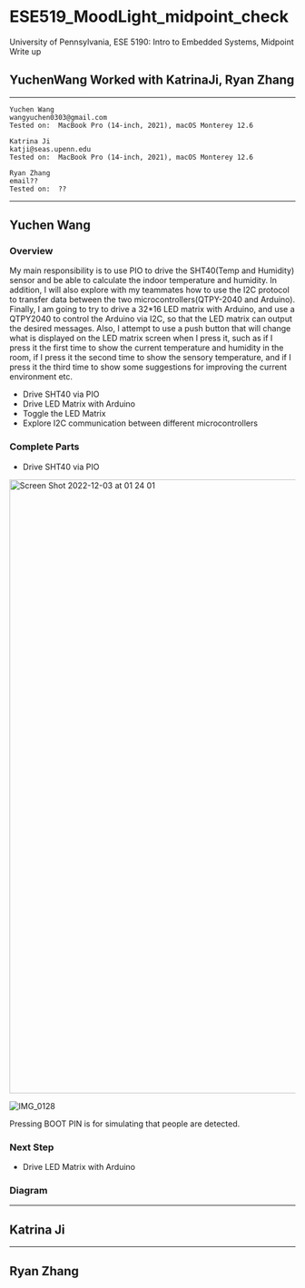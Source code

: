# ESE519_MoodLight_midpoint_check
University of Pennsylvania, ESE 5190: Intro to Embedded Systems, Midpoint Write up

## YuchenWang Worked with KatrinaJi, Ryan Zhang

---

    Yuchen Wang
    wangyuchen0303@gmail.com
    Tested on:  MacBook Pro (14-inch, 2021), macOS Monterey 12.6
    
    Katrina Ji
    katji@seas.upenn.edu
    Tested on:  MacBook Pro (14-inch, 2021), macOS Monterey 12.6
        
    Ryan Zhang
    email??
    Tested on:  ??
    
---

## Yuchen Wang

### Overview

My main responsibility is to use PIO to drive the SHT40(Temp and Humidity) sensor and be able to calculate the indoor temperature and humidity. In addition, I will also explore with my teammates how to use the I2C protocol to transfer data between the two microcontrollers(QTPY-2040 and Arduino). Finally, I am going to try to drive a 32*16 LED matrix with Arduino, and use a QTPY2040 to control the Arduino via I2C, so that the LED matrix can output the desired messages. Also, I attempt to use a push button that will change what is displayed on the LED matrix screen when I press it, such as if I press it the first time to show the current temperature and humidity in the room, if I press it the second time to show the sensory temperature, and if I press it the third time to show some suggestions for improving the current environment etc.

- Drive SHT40 via PIO
- Drive LED Matrix with Arduino
- Toggle the LED Matrix
- Explore I2C communication between different microcontrollers

### Complete Parts

- Drive SHT40 via PIO    

<img width="1082" alt="Screen Shot 2022-12-03 at 01 24 01" src="https://user-images.githubusercontent.com/105755054/205427904-cedf852a-e943-4740-8846-f1cd3dd4b8c6.png">

![IMG_0128](https://user-images.githubusercontent.com/105755054/205427931-90be43fd-b95c-46dd-99fa-9b7082613c2f.GIF)

Pressing BOOT PIN is for simulating that people are detected.

### Next Step

- Drive LED Matrix with Arduino

### Diagram

---

## Katrina Ji


---

## Ryan Zhang
